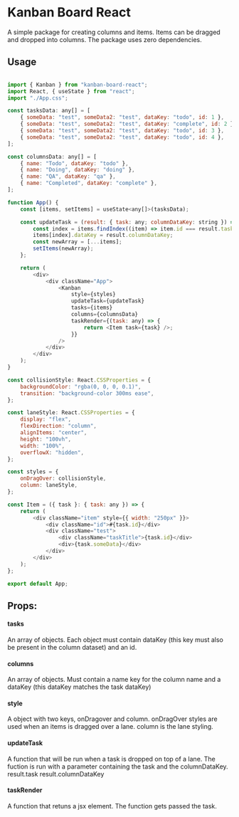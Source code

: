 # Kanban Board React
A simple package for creating columns and items. Items can be dragged and dropped into columns. The package uses zero dependencies.

## Usage

```javascript

import { Kanban } from "kanban-board-react";
import React, { useState } from "react";
import "./App.css";

const tasksData: any[] = [
	{ someData: "test", someData2: "test", dataKey: "todo", id: 1 },
	{ someData: "test", someData2: "test", dataKey: "complete", id: 2 },
	{ someData: "test", someData2: "test", dataKey: "todo", id: 3 },
	{ someData: "test", someData2: "test", dataKey: "todo", id: 4 },
];

const columnsData: any[] = [
	{ name: "Todo", dataKey: "todo" },
	{ name: "Doing", dataKey: "doing" },
	{ name: "QA", dataKey: "qa" },
	{ name: "Completed", dataKey: "complete" },
];

function App() {
	const [items, setItems] = useState<any[]>(tasksData);

	const updateTask = (result: { task: any; columnDataKey: string }) => {
		const index = items.findIndex((item) => item.id === result.task.id);
		items[index].dataKey = result.columnDataKey;
		const newArray = [...items];
		setItems(newArray);
	};

	return (
		<div>
			<div className="App">
				<Kanban
					style={styles}
					updateTask={updateTask}
					tasks={items}
					columns={columnsData}
					taskRender={(task: any) => {
						return <Item task={task} />;
					}}
				/>
			</div>
		</div>
	);
}

const collisionStyle: React.CSSProperties = {
	backgroundColor: "rgba(0, 0, 0, 0.1)",
	transition: "background-color 300ms ease",
};

const laneStyle: React.CSSProperties = {
	display: "flex",
	flexDirection: "column",
	alignItems: "center",
	height: "100vh",
	width: "100%",
	overflowX: "hidden",
};

const styles = {
	onDragOver: collisionStyle,
	column: laneStyle,
};

const Item = ({ task }: { task: any }) => {
	return (
		<div className="item" style={{ width: "250px" }}>
			<div className="id">#{task.id}</div>
			<div className="test">
				<div className="taskTitle">{task.id}</div>
				<div>{task.someData}</div>
			</div>
		</div>
	);
};

export default App;


```

## Props:
#### tasks
An array of objects. Each object must contain dataKey (this key must also be present in the column dataset) and an id.
#### columns
An array of objects.
Must contain a name key for the column name and a dataKey (this dataKey matches the task dataKey)
#### style
A object with two keys, onDragover and column.
onDragOver styles are used when an items is dragged over a lane.
column is the lane styling.

#### updateTask
A function that will be run when a task is dropped on top of a lane.
The fuction is run with a parameter containing the task and the columnDataKey.
result.task
result.columnDataKey
#### taskRender
A function that retuns a jsx element. The function gets passed the task.